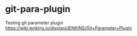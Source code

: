 # git-para-plugin

Testing git parameter plugin
https://wiki.jenkins.io/display/JENKINS/Git+Parameter+Plugin
